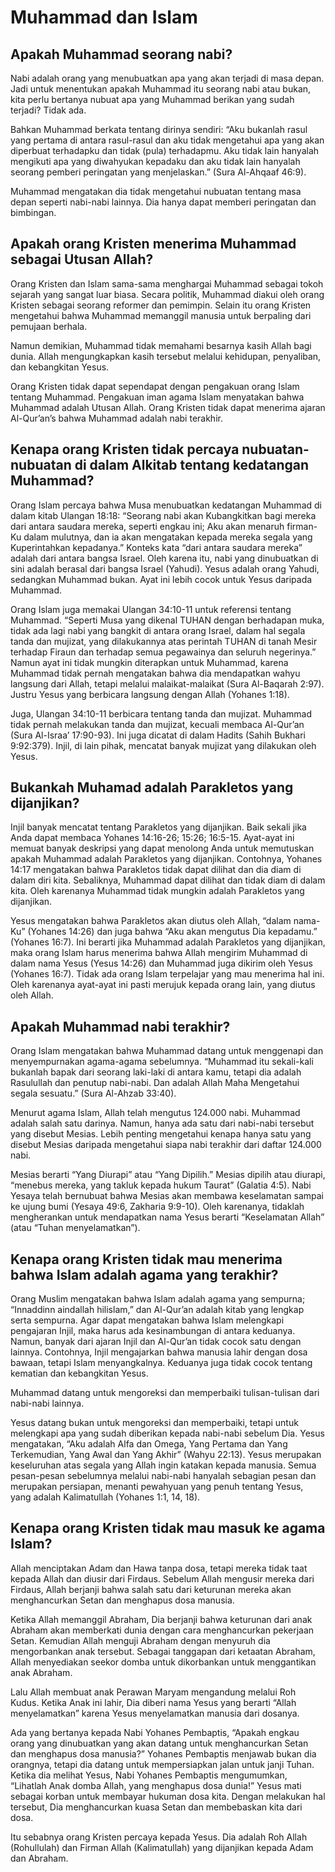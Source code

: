 <!---
The Way
Questions
Indonesian
-->

# Muhammad dan Islam

## Apakah Muhammad seorang nabi?

Nabi adalah orang yang menubuatkan apa yang akan terjadi di masa depan. Jadi untuk menentukan apakah Muhammad itu seorang nabi atau bukan, kita perlu bertanya nubuat apa yang Muhammad berikan yang sudah terjadi? Tidak ada.

Bahkan Muhammad berkata tentang dirinya sendiri: “Aku bukanlah rasul yang pertama di antara rasul-rasul dan aku tidak mengetahui apa yang akan diperbuat terhadapku dan tidak (pula) terhadapmu. Aku tidak lain hanyalah mengikuti apa yang diwahyukan kepadaku dan aku tidak lain hanyalah seorang pemberi peringatan yang menjelaskan.” (Sura Al-Ahqaaf 46:9).

Muhammad mengatakan dia tidak mengetahui nubuatan tentang masa depan seperti nabi-nabi lainnya. Dia hanya dapat memberi peringatan dan bimbingan.

## Apakah orang Kristen menerima Muhammad sebagai Utusan Allah?

Orang Kristen dan Islam sama-sama menghargai Muhammad sebagai tokoh sejarah yang sangat luar biasa. Secara politik, Muhammad diakui oleh orang Kristen sebagai seorang reformer dan pemimpin. Selain itu orang Kristen mengetahui bahwa Muhammad memanggil manusia untuk berpaling dari pemujaan berhala.

Namun demikian, Muhammad tidak memahami besarnya kasih Allah bagi dunia. Allah mengungkapkan kasih tersebut melalui kehidupan, penyaliban, dan kebangkitan Yesus.

Orang Kristen tidak dapat sependapat dengan pengakuan orang Islam tentang Muhammad. Pengakuan iman agama Islam menyatakan bahwa Muhammad adalah Utusan Allah. Orang Kristen tidak dapat menerima ajaran Al-Qur’an’s bahwa Muhammad adalah nabi terakhir.

## Kenapa orang Kristen tidak percaya nubuatan-nubuatan di dalam Alkitab tentang kedatangan Muhammad?

Orang Islam percaya bahwa Musa menubuatkan kedatangan Muhammad di dalam kitab Ulangan 18:18: “Seorang nabi akan Kubangkitkan bagi mereka dari antara saudara mereka, seperti engkau ini; Aku akan menaruh firman-Ku dalam mulutnya, dan ia akan mengatakan kepada mereka segala yang Kuperintahkan kepadanya.” Konteks kata “dari antara saudara mereka” adalah dari antara bangsa Israel. Oleh karena itu, nabi yang dinubuatkan di sini adalah berasal dari bangsa Israel (Yahudi). Yesus adalah orang Yahudi, sedangkan Muhammad bukan. Ayat ini lebih cocok untuk Yesus daripada Muhammad.

Orang Islam juga memakai Ulangan 34:10-11 untuk referensi tentang Muhammad. “Seperti Musa yang dikenal TUHAN dengan berhadapan muka, tidak ada lagi nabi yang bangkit di antara orang Israel, dalam hal segala tanda dan mujizat, yang dilakukannya atas perintah TUHAN di tanah Mesir terhadap Firaun dan terhadap semua pegawainya dan seluruh negerinya.” Namun ayat ini tidak mungkin diterapkan untuk Muhammad, karena Muhammad tidak pernah mengatakan bahwa dia mendapatkan wahyu langsung dari Allah, tetapi melalui malaikat-malaikat (Sura Al-Baqarah 2:97). Justru Yesus yang berbicara langsung dengan Allah (Yohanes 1:18).

Juga, Ulangan 34:10-11 berbicara tentang tanda dan mujizat. Muhammad tidak pernah melakukan tanda dan mujizat, kecuali membaca Al-Qur’an (Sura Al-Israa’ 17:90-93). Ini juga dicatat di dalam Hadits (Sahih Bukhari 9:92:379). Injil, di lain pihak, mencatat banyak mujizat yang dilakukan oleh Yesus.

## Bukankah Muhamad adalah Parakletos yang dijanjikan?

Injil banyak mencatat tentang Parakletos yang dijanjikan. Baik sekali jika Anda dapat membaca Yohanes 14:16-26; 15:26; 16:5-15. Ayat-ayat ini memuat banyak deskripsi yang dapat menolong Anda untuk memutuskan apakah Muhammad adalah Parakletos yang dijanjikan. Contohnya, Yohanes 14:17 mengatakan bahwa Parakletos tidak dapat dilihat dan dia diam di dalam diri kita. Sebaliknya, Muhammad dapat dilihat dan tidak diam di dalam kita. Oleh karenanya Muhammad tidak mungkin adalah Parakletos yang dijanjikan.

Yesus mengatakan bahwa Parakletos akan diutus oleh Allah, “dalam nama-Ku” (Yohanes 14:26) dan juga bahwa “Aku akan mengutus Dia kepadamu.” (Yohanes 16:7). Ini berarti jika Muhammad adalah Parakletos yang dijanjikan, maka orang Islam harus menerima bahwa Allah mengirim Muhammad di dalam nama Yesus (Yesus 14:26) dan Muhammad juga dikirim oleh Yesus (Yohanes 16:7). Tidak ada orang Islam terpelajar yang mau menerima hal ini. Oleh karenanya ayat-ayat ini pasti merujuk kepada orang lain, yang diutus oleh Allah.

## Apakah Muhammad nabi terakhir?

Orang Islam mengatakan bahwa Muhammad datang untuk menggenapi dan menyempurnakan agama-agama sebelumnya. “Muhammad itu sekali-kali bukanlah bapak dari seorang laki-laki di antara kamu, tetapi dia adalah Rasulullah dan penutup nabi-nabi. Dan adalah Allah Maha Mengetahui segala sesuatu.” (Sura Al-Ahzab 33:40).

Menurut agama Islam, Allah telah mengutus 124.000 nabi. Muhammad adalah salah satu darinya. Namun, hanya ada satu dari nabi-nabi tersebut yang disebut Mesias. Lebih penting mengetahui kenapa hanya satu yang disebut Mesias daripada mengetahui siapa nabi terakhir dari daftar 124.000 nabi.

Mesias berarti “Yang Diurapi” atau “Yang Dipilih.” Mesias dipilih atau diurapi, “menebus mereka, yang takluk kepada hukum Taurat” (Galatia 4:5). Nabi Yesaya telah bernubuat bahwa Mesias akan membawa keselamatan sampai ke ujung bumi (Yesaya 49:6, Zakharia 9:9-10). Oleh karenanya, tidaklah mengherankan untuk mendapatkan nama Yesus berarti “Keselamatan Allah” (atau “Tuhan menyelamatkan”).

## Kenapa orang Kristen tidak mau menerima bahwa Islam adalah agama yang terakhir?

Orang Muslim mengatakan bahwa Islam adalah agama yang sempurna; “Innaddinn aindallah hilislam,” dan Al-Qur’an adalah kitab yang lengkap serta sempurna. Agar dapat mengatakan bahwa Islam melengkapi pengajaran Injil, maka harus ada kesinambungan di antara keduanya. Namun, banyak dari ajaran Injil dan Al-Qur’an tidak cocok satu dengan lainnya. Contohnya, Injil mengajarkan bahwa manusia lahir dengan dosa bawaan, tetapi Islam menyangkalnya. Keduanya juga tidak cocok tentang kematian dan kebangkitan Yesus.

Muhammad datang untuk mengoreksi dan memperbaiki tulisan-tulisan dari nabi-nabi lainnya.

Yesus datang bukan untuk mengoreksi dan memperbaiki, tetapi untuk melengkapi apa yang sudah diberikan kepada nabi-nabi sebelum Dia. Yesus mengatakan, “Aku adalah Alfa dan Omega, Yang Pertama dan Yang Terkemudian, Yang Awal dan Yang Akhir” (Wahyu 22:13). Yesus merupakan keseluruhan atas segala yang Allah ingin katakan kepada manusia. Semua pesan-pesan sebelumnya melalui nabi-nabi hanyalah sebagian pesan dan merupakan persiapan, menanti pewahyuan yang penuh tentang Yesus, yang adalah Kalimatullah (Yohanes 1:1, 14, 18).

## Kenapa orang Kristen tidak mau masuk ke agama Islam?

Allah menciptakan Adam dan Hawa tanpa dosa, tetapi mereka tidak taat kepada Allah dan diusir dari Firdaus. Sebelum Allah mengusir mereka dari Firdaus, Allah berjanji bahwa salah satu dari keturunan mereka akan menghancurkan Setan dan menghapus dosa manusia.

Ketika Allah memanggil Abraham, Dia berjanji bahwa keturunan dari anak Abraham akan memberkati dunia dengan cara menghancurkan pekerjaan Setan. Kemudian Allah menguji Abraham dengan menyuruh dia mengorbankan anak tersebut. Sebagai tanggapan dari ketaatan Abraham, Allah menyediakan seekor domba untuk dikorbankan untuk menggantikan anak Abraham.

Lalu Allah membuat anak Perawan Maryam mengandung melalui Roh Kudus. Ketika Anak ini lahir, Dia diberi nama Yesus yang berarti “Allah menyelamatkan” karena Yesus menyelamatkan manusia dari dosanya.

Ada yang bertanya kepada Nabi Yohanes Pembaptis, “Apakah engkau orang yang dinubuatkan yang akan datang untuk menghancurkan Setan dan menghapus dosa manusia?” Yohanes Pembaptis menjawab bukan dia orangnya, tetapi dia datang untuk mempersiapkan jalan untuk janji Tuhan. Ketika dia melihat Yesus, Nabi Yohanes Pembaptis mengumumkan, “Lihatlah Anak domba Allah, yang menghapus dosa dunia!” Yesus mati sebagai korban untuk membayar hukuman dosa kita. Dengan melakukan hal tersebut, Dia menghancurkan kuasa Setan dan membebaskan kita dari dosa.

Itu sebabnya orang Kristen percaya kepada Yesus. Dia adalah Roh Allah (Rohullulah) dan Firman Allah (Kalimatullah) yang dijanjikan kepada Adam dan Abraham.
